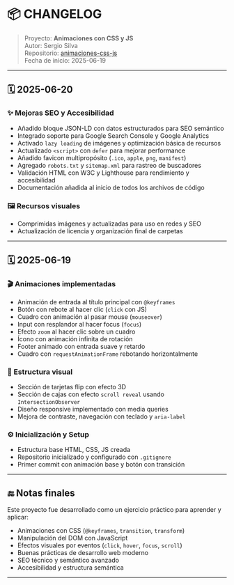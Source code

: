 # 📦 CHANGELOG

> Proyecto: **Animaciones con CSS y JS**  
> Autor: Sergio Silva  
> Repositorio: [animaciones-css-js](https://github.com/sergiosilva-dev/animaciones-css-js)  
> Fecha de inicio: 2025-06-19

---

## 🗓️ 2025-06-20

### ✨ Mejoras SEO y Accesibilidad
- Añadido bloque JSON-LD con datos estructurados para SEO semántico
- Integrado soporte para Google Search Console y Google Analytics
- Activado `lazy loading` de imágenes y optimización básica de recursos
- Actualizado `<script>` con `defer` para mejorar performance
- Añadido favicon multipropósito (`.ico`, `apple`, `png`, `manifest`)
- Agregado `robots.txt` y `sitemap.xml` para rastreo de buscadores
- Validación HTML con W3C y Lighthouse para rendimiento y accesibilidad
- Documentación añadida al inicio de todos los archivos de código

### 🖼️ Recursos visuales
- Comprimidas imágenes y actualizadas para uso en redes y SEO
- Actualización de licencia y organización final de carpetas

---

## 🗓️ 2025-06-19

### 🎬 Animaciones implementadas
- Animación de entrada al título principal con `@keyframes`
- Botón con rebote al hacer clic (`click` con JS)
- Cuadro con animación al pasar mouse (`mouseover`)
- Input con resplandor al hacer focus (`focus`)
- Efecto `zoom` al hacer clic sobre un cuadro
- Ícono con animación infinita de rotación
- Footer animado con entrada suave y retardo
- Cuadro con `requestAnimationFrame` rebotando horizontalmente

### 🧩 Estructura visual
- Sección de tarjetas flip con efecto 3D
- Sección de cajas con efecto `scroll reveal` usando `IntersectionObserver`
- Diseño responsive implementado con media queries
- Mejora de contraste, navegación con teclado y `aria-label`

### ⚙️ Inicialización y Setup
- Estructura base HTML, CSS, JS creada
- Repositorio inicializado y configurado con `.gitignore`
- Primer commit con animación base y botón con transición

---

## 🔚 Notas finales

Este proyecto fue desarrollado como un ejercicio práctico para aprender y aplicar:
- Animaciones con CSS (`@keyframes`, `transition`, `transform`)
- Manipulación del DOM con JavaScript
- Efectos visuales por eventos (`click`, `hover`, `focus`, `scroll`)
- Buenas prácticas de desarrollo web moderno
- SEO técnico y semántico avanzado
- Accesibilidad y estructura semántica

---
